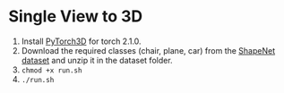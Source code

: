# Single View to 3D

1. Install [PyTorch3D](https://github.com/facebookresearch/pytorch3d/blob/main/INSTALL.md) for torch 2.1.0.
2. Download the required classes (chair, plane, car) from the [ShapeNet dataset](https://shapenet.org/) and unzip it in the dataset folder.
3. `chmod +x run.sh`
4. `./run.sh`